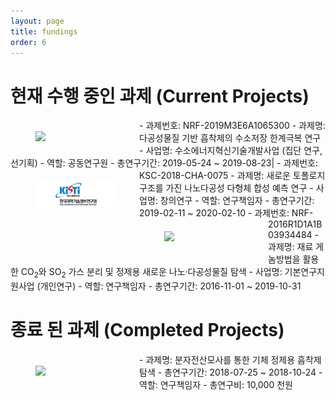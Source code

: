 ```yaml
---
layout: page
title: fundings
order: 6
---
```


# 현재 수행 중인 과제 (Current Projects)
<img src="../images/NRF-korea.png" align="left" width="25%" hspace="40" vspace="20">
- 과제번호: NRF-2019M3E6A1065300
- 과제명: 다공성물질 기반 흡착제의 수소저장 한계극복 연구
- 사업명: 수소에너지혁신기술개발사업 (집단 연구, 선기획)
- 역할: 공동연구원
- 총연구기간: 2019-05-24 ~ 2019-08-23|

<img src="../images/KORE1.png" align="left" width="25%" hspace="40" vspace="20">
- 과제번호: KSC-2018-CHA-0075
- 과제명: 새로운 토폴로지 구조를 가진 나노다공성 다형체 합성 예측 연구
- 사업명: 창의연구
- 역할: 연구책임자
- 총연구기간: 2019-02-11 ~ 2020-02-10

<img src="../images/NRF-korea.png" align="left" width="25%" hspace="40" vspace="20">
- 과제번호: NRF-2016R1D1A1B03934484
- 과제명: 재료 게놈방법을 활용한 CO<sub>2</sub>와 SO<sub>2</sub> 가스 분리 및 정제용 새로운 나노·다공성물질 탐색
- 사업명: 기본연구지원사업 (개인연구)
- 역할: 연구책임자
- 총연구기간: 2016-11-01 ~ 2019-10-31

# 종료 된 과제 (Completed Projects)
<img src="../images/LG-chem.jpeg" align="left" width="25%" hspace="40" vspace="20">
- 과제명: 분자전산모사를 통한 기체 정제용 흡착제 탐색
- 총연구기간: 2018-07-25 ~ 2018-10-24
- 역할: 연구책임자
- 총연구비: 10,000 천원
